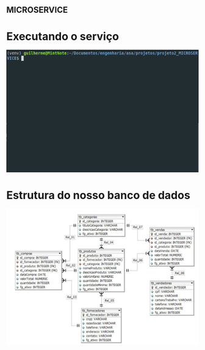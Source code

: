 ## MICROSERVICE

# Executando o serviço
<p align="center">
    <img src="./img/api.gif" alt="run way terminal">
</p>

# Estrutura do nosso banco de dados
<p align="center">
  <img src="./img/diagrama.jpeg" title="Diagrama DER">
</p>

```json

```